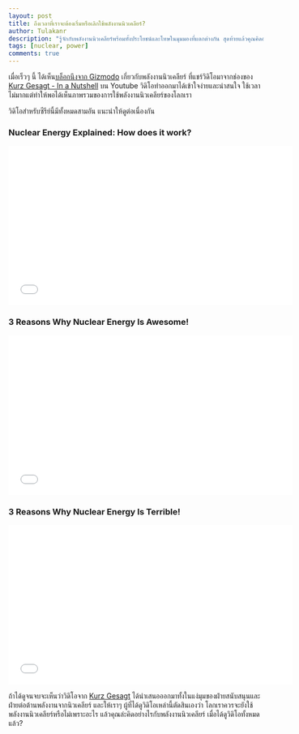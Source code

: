 ```yaml
---
layout: post
title: ถึงเวลาที่เราจะต้องเริ่มหรือเลิกใช้พลังงานนิวเคลียร์?
author: Tulakanr
description: "รู้จักกับพลังงานนิวเคลียร์พร้อมทั้งประโยชน์และโทษในมุมมองที่แตกต่างกัน สุดท้ายแล้วคุณคิดอย่างไรกับมัน..."
tags: [nuclear, power]
comments: true
---
```


เมื่อเร็วๆ นี้ ได้เห็น[บล็อกนึงจาก Gizmodo](http://sploid.gizmodo.com/here-are-3-smart-reasons-why-nuclear-energy-is-really-b-1695033444) เกี่ยวกับพลังงานนิวเคลียร์ ที่แชร์วิดิโอมาจากช่องของ [Kurz Gesagt - In a Nutshell](https://www.youtube.com/channel/UCsXVk37bltHxD1rDPwtNM8Q) บน Youtube วิดิโอทำออกมาได้เข้าใจง่ายและน่าสนใจ ใช้เวลาไม่มากแต่ทำให้พอได้เห็นภาพรวมของการใช้พลังงานนิวเคลียร์ของโลกเรา

วิดิโอสำหรับซีรีย์นี้มีทั้งหมดสามอัน แนะนำให้ดูต่อเนื่องกัน

### Nuclear Energy Explained: How does it work?
<iframe width="560" height="315" src="//www.youtube.com/embed/rcOFV4y5z8c" frameborder="0"> </iframe>

### 3 Reasons Why Nuclear Energy Is Awesome!
<iframe width="560" height="315" src="//www.youtube.com/embed/pVbLlnmxIbY" frameborder="0"> </iframe>

### 3 Reasons Why Nuclear Energy Is Terrible!
<iframe width="560" height="315" src="//www.youtube.com/embed/HEYbgyL5n1g" frameborder="0"> </iframe>

ถ้าได้ดูจนจบจะเห็นว่าวิดิโอจาก [Kurz Gesagt](https://www.youtube.com/channel/UCsXVk37bltHxD1rDPwtNM8Q) ได้นำเสนอออกมาทั้งในแง่มุมของฝ่ายสนับสนุนและฝ่ายต่อต้านพลังงานจากนิวเคลียร์ และให้เราๆ ผู้ที่ได้ดูวิดิโอเหล่านี้ตัดสินเองว่า โลกเราควรจะยังใช้พลังงานนิวเคลียร์หรือไม่เพราะอะไร แล้วคุณล่ะคิดอย่างไรกับพลังงานนิวเคลียร์ เมื่อได้ดูวิดิโอทั้งหมดแล้ว?
